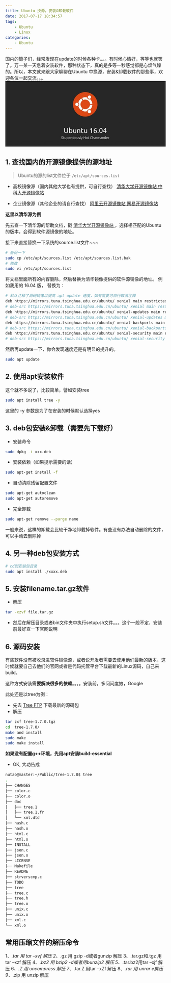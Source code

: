 ```yaml
---
title: Ubuntu 换源，安装&卸载软件
date: 2017-07-17 18:34:57
tags:
    - Ubuntu
    - Linux
categories:
    - Ubuntu
---
```


国内的筒子们，经常发现在update的时候各种卡。。。有时候心情好，等等也就罢了。万一某一天急着安装软件，那种状态下，真的是多等一秒感觉都是心烦气躁的。所以，本文就来跟大家聊聊在Ubuntu 中换源，安装&卸载软件的那些事，欢迎各位一起交流。。。
![Ubuntu16.04](/images/ubuntu16.04.png)
<!-- more -->
## 1. 查找国内的开源镜像提供的源地址

> Ubuntu的源的list文件位于 `/etc/apt/sources.list`

- 高校镜像源（国内其他大学也有提供，可自行查找）
[清华大学开源镜像站 ][c1c73b3e]
[中科大开源镜像站][9e517fb6]

  [c1c73b3e]: http://link.zhihu.com/?target=https%3A//mirrors.tuna.tsinghua.edu.cn/help/ubuntu/ "清华大学开源镜像站"
  [9e517fb6]: http://link.zhihu.com/?target=https%3A//mirrors.ustc.edu.cn/repogen/ "中科大开源镜像站"

- 企业镜像源（其他企业的请自行查找）
[阿里云开源镜像站 ][a22d80c3]
[网易开源镜像站][a346c5fb]

  [a22d80c3]: http://link.zhihu.com/?target=http%3A//mirrors.aliyun.com/help/ubuntu "阿里云开源镜像站"
  [a346c5fb]: http://link.zhihu.com/?target=http%3A//mirrors.163.com/.help/ubuntu.html "网易开源镜像站"

**这里以清华源为例**

先去查一下清华源的帮助文档，戳 [清华大学开源镜像站 ][c1c73b3e]，选择相匹配的Ubuntu的版本，会得到软件源镜像的地址。

接下来直接替换一下系统的source.list文件~~~

```bash
# 备份一下
sudo cp /etc/apt/sources.list /etc/apt/sources.list.bak
# 修改
sudo vi /etc/apt/sources.list
```
将文档里面所有的内容删除，然后替换为清华镜像提供的软件源镜像的地址。
例如我用的 16.04 版， 替换为：

```bash
# 默认注释了源码镜像以提高 apt update 速度，如有需要可自行取消注释
deb https://mirrors.tuna.tsinghua.edu.cn/ubuntu/ xenial main restricted universe multiverse
# deb-src https://mirrors.tuna.tsinghua.edu.cn/ubuntu/ xenial main restricted universe multiverse
deb https://mirrors.tuna.tsinghua.edu.cn/ubuntu/ xenial-updates main restricted universe multiverse
# deb-src https://mirrors.tuna.tsinghua.edu.cn/ubuntu/ xenial-updates main restricted universe multiverse
deb https://mirrors.tuna.tsinghua.edu.cn/ubuntu/ xenial-backports main restricted universe multiverse
# deb-src https://mirrors.tuna.tsinghua.edu.cn/ubuntu/ xenial-backports main restricted universe multiverse
deb https://mirrors.tuna.tsinghua.edu.cn/ubuntu/ xenial-security main restricted universe multiverse
# deb-src https://mirrors.tuna.tsinghua.edu.cn/ubuntu/ xenial-security main restricted universe multiverse
```
然后再update一下，你会发现速度还是有明显的提升的。
```bash
sudo apt update
```
## 2. 使用apt安装软件

这个就不多说了，比较简单，譬如安装tree
```bash
sudo apt install tree -y
```
这里的 -y 参数是为了在安装的时候默认选择yes

## 3. deb包安装&卸载（需要先下载好）

- 安装命令
```bash
sudo dpkg -i xxx.deb
```
- 安装依赖（如果提示需要的话）
```bash
sudo apt-get install -f
```
- 自动清除残留配置文件
```bash
sudo apt-get autoclean
sudo apt-get autoremove
```
- 完全卸载
```bash
sudo apt-get remove --purge name
```
一般来说，这样的卸载会比较干净地卸载掉软件。有些没有办法自动删除的文件，可以手动去删除掉

## 4. 另一种deb包安装方式
```bash
# cd到安装包目录
sudo apt install ./xxxx.deb
```
## 5. 安装filename.tar.gz软件

- 解压

```bash
tar -xzvf file.tar.gz
```
- 然后在解压目录或者bin文件夹中执行setup.sh文件。。。这个一般不定，安装前最好查一下官网说明

## 6. 源码安装

有些软件没有被收录进软件镜像源，或者说开发者需要去使用他们最新的版本，这时候就要自己去他们的官网或者是代码托管平台下载最新的Linux源码，自己来build。

这种方式安装需**要解决很多的依赖**。。。。安装前，多问问度娘，Google

此处还是以tree为例：

- 先去 [Tree FTP][30568cff] 下载最新的源码包
- 解压

```bash
tar zxf tree-1.7.0.tgz
cd  tree-1.7.0/
make and install
sudo make
sudo make install
```
**如果没有配置g++环境，先用apt安装build-essential**
- OK, 大功告成
```bash
nutao@master:~/Public/tree-1.7.0$ tree
.
├── CHANGES
├── color.c
├── color.o
├── doc
│   ├── tree.1
│   ├── tree.1.fr
│   └── xml.dtd
├── hash.c
├── hash.o
├── html.c
├── html.o
├── INSTALL
├── json.c
├── json.o
├── LICENSE
├── Makefile
├── README
├── strverscmp.c
├── TODO
├── tree
├── tree.c
├── tree.h
├── tree.o
├── unix.c
├── unix.o
├── xml.c
└── xml.o
```

## 常用压缩文件的解压命令

  [30568cff]: http://link.zhihu.com/?target=ftp%3A//mama.indstate.edu/linux/tree/ "Tree FTP"

1、*.tar 用 tar –xvf 解压
2、*.gz 用 gzip -d或者gunzip 解压
3、.tar.gz和.tgz 用 tar –xzf 解压
4、*.bz2 用 bzip2 -d或者用bunzip2 解压
5、*.tar.bz2用tar –xjf 解压
6、*.Z 用 uncompress 解压
7、*.tar.Z 用tar –xZf 解压
8、*.rar 用 unrar e解压
9、*.zip 用 unzip 解压
